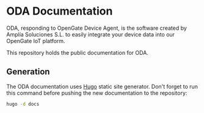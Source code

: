# ODA Documentation

ODA, responding to OpenGate Device Agent, is the software created by Amplía Soluciones S.L. to easily integrate your device data into our OpenGate IoT platform.

This repository holds the public documentation for ODA.

## Generation

The ODA documentation uses [Hugo](https://gohugo.io/) static site generator. Don't forget to run this command before pushing the new documentation to the repository:

```bash
hugo -d docs
```
